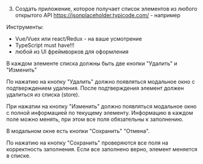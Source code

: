 3. Создать приложение, которое получает список элементов из любого открытого API
   https://jsonplaceholder.typicode.com/ - например

Инструменты:

-   Vue/Vuex или react/Redux - на ваше усмотрение
-   TypeScript must have!!!
-   любой из UI фреймворков для оформления

В каждом элементе списка должны быть две кнопки "Удалить" и "Изменить"

По нажатию на кнопку "Удалить" должно появляться модальное окно с подтверждением удаления. После подтверждения элемент должен удалиться из списка (store).

При нажатии на кнопку "Изменить" должно появляться модальное окно с полной информацией по текущему элементу. Информацию в каждом поле можно менять, при этом все поля обязательны к заполнению.

В модальном окне есть кнопки "Сохранить" "Отмена".

По нажатию на кнопку "Cохранить" проверяются все поля на корректность заполнения.
Если все заполнено верно, элемент меняется в списке.

